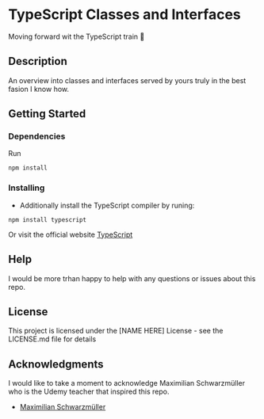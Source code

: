 # TypeScript Classes and Interfaces

Moving forward wit the TypeScript train 🚋

## Description

An overview into classes and interfaces served by yours truly in the best fasion I know how.

## Getting Started

### Dependencies

Run 
```
npm install

```

### Installing

* Additionally install the TypeScript compiler by runing:
```
npm install typescript
```
Or visit the official website
[TypeScript](https://www.typescriptlang.org/)

## Help

I would be more trhan happy to help with any questions or issues about this repo.

## License

This project is licensed under the [NAME HERE] License - see the LICENSE.md file for details

## Acknowledgments

I would like to take a moment to acknowledge Maximilian Schwarzmüller who is the Udemy teacher that inspired this repo.
* [Maximilian Schwarzmüller](https://github.com/maxschwarzmueller)
